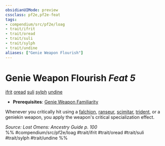 ```yaml
---
obsidianUIMode: preview
cssclass: pf2e,pf2e-feat
tags:
- compendium/src/pf2e/loag
- trait/ifrit
- trait/oread
- trait/suli
- trait/sylph
- trait/undine
aliases: ["Genie Weapon Flourish"]
---
```

# Genie Weapon Flourish  *Feat 5*  
[ifrit](rules/traits/ifrit-b2.md)  [oread](rules/traits/oread-b2.md)  [suli](rules/traits/suli-b2.md)  [sylph](rules/traits/sylph-b2.md)  [undine](rules/traits/undine-b2.md)  

- **Prerequisites**: [Genie Weapon Familiarity](compendium/feats/genie-weapon-familiarity-loag.md)

Whenever you critically hit using a [falchion](compendium/equipment/items/falchion.md), [ranseur](compendium/equipment/items/ranseur.md), [scimitar](compendium/equipment/items/scimitar.md), [trident](compendium/equipment/items/trident.md), or a geniekin weapon, you apply the weapon's critical specialization effect.

*Source: Lost Omens: Ancestry Guide p. 100*  
%% #compendium/src/pf2e/loag #trait/ifrit #trait/oread #trait/suli #trait/sylph #trait/undine %%
